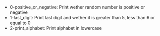 - 0-positive_or_negative: Print wether random number is positive or negative
- 1-last_digit: Print last digit and wether it is greater than 5, less than 6 or equal to 0
- 2-print_alphabet: Print alphabet in lowercase
